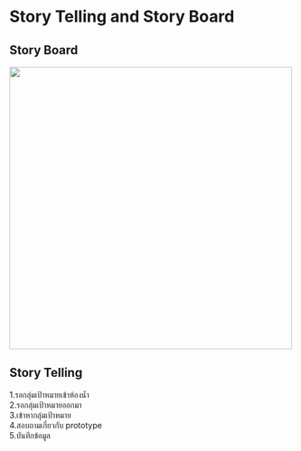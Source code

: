# Story Telling and Story Board
## Story Board
<img src=(../DT_IMGDATA/StoryTellingAndStoryBoard.png) width="500">

## Story Telling
1.รอกลุ่มเป้าหมายเข้าห้องน้ำ <br>
2.รอกลุ่มเป้าหมายออกมา <br>
3.เข้าหากลุ่มเป้าหมาย <br> 
4.สอบถามเกี่ยวกับ prototype <br>
5.บันทึกข้อมูล<br>
